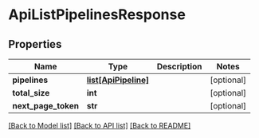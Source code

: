 # ApiListPipelinesResponse

## Properties
Name | Type | Description | Notes
------------ | ------------- | ------------- | -------------
**pipelines** | [**list[ApiPipeline]**](ApiPipeline.md) |  | [optional] 
**total_size** | **int** |  | [optional] 
**next_page_token** | **str** |  | [optional] 

[[Back to Model list]](../README.md#documentation-for-models) [[Back to API list]](../README.md#documentation-for-api-endpoints) [[Back to README]](../README.md)


